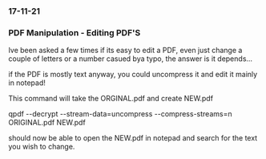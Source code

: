 ### 17-11-21
### PDF Manipulation - Editing PDF'S

Ive been asked a few times if its easy to edit a PDF, even just change a couple of letters or a number casued bya typo, the answer is it depends... 

if the PDF is mostly text anyway, you could uncompress it and edit it mainly in notepad!

This command will take the ORGINAL.pdf and create NEW.pdf

qpdf --decrypt --stream-data=uncompress --compress-streams=n ORIGINAL.pdf NEW.pdf

should now be able to open the NEW.pdf in notepad and search for the text you wish to change.
